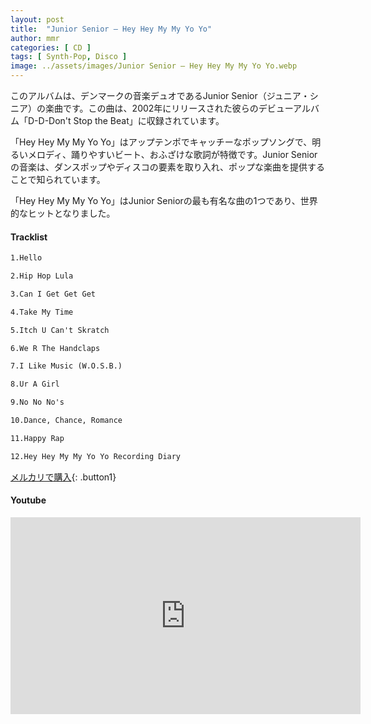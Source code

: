 ```yaml
---
layout: post
title:  "Junior Senior – Hey Hey My My Yo Yo"
author: mmr
categories: [ CD ]
tags: [ Synth-Pop, Disco ]
image: ../assets/images/Junior Senior – Hey Hey My My Yo Yo.webp
---
```


このアルバムは、デンマークの音楽デュオであるJunior Senior（ジュニア・シニア）の楽曲です。この曲は、2002年にリリースされた彼らのデビューアルバム「D-D-Don't Stop the Beat」に収録されています。

「Hey Hey My My Yo Yo」はアップテンポでキャッチーなポップソングで、明るいメロディ、踊りやすいビート、おふざけな歌詞が特徴です。Junior Seniorの音楽は、ダンスポップやディスコの要素を取り入れ、ポップな楽曲を提供することで知られています。

「Hey Hey My My Yo Yo」はJunior Seniorの最も有名な曲の1つであり、世界的なヒットとなりました。


#### Tracklist
```md
1.Hello

2.Hip Hop Lula

3.Can I Get Get Get

4.Take My Time

5.Itch U Can't Skratch

6.We R The Handclaps

7.I Like Music (W.O.S.B.)

8.Ur A Girl

9.No No No's

10.Dance, Chance, Romance

11.Happy Rap

12.Hey Hey My My Yo Yo Recording Diary
```

[メルカリで購入](https://jp.mercari.com/item/m51276371738?afid=6142608987){: .button1}

#### Youtube
<iframe width="560" height="315" src="https://www.youtube.com/embed/LY1Zz_ZsKf0?si=BomLoYGg1uAQtZ2o" title="YouTube video player" frameborder="0" allow="accelerometer; autoplay; clipboard-write; encrypted-media; gyroscope; picture-in-picture; web-share" referrerpolicy="strict-origin-when-cross-origin" allowfullscreen></iframe>